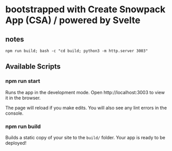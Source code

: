 # bootstrapped with Create Snowpack App (CSA) / powered by Svelte

## notes
```
npm run build; bash -c "cd build; python3 -m http.server 3003"
```




## Available Scripts

### npm run start

Runs the app in the development mode.
Open http://localhost:3003 to view it in the browser.

The page will reload if you make edits.
You will also see any lint errors in the console.

### npm run build

Builds a static copy of your site to the `build/` folder.
Your app is ready to be deployed!

